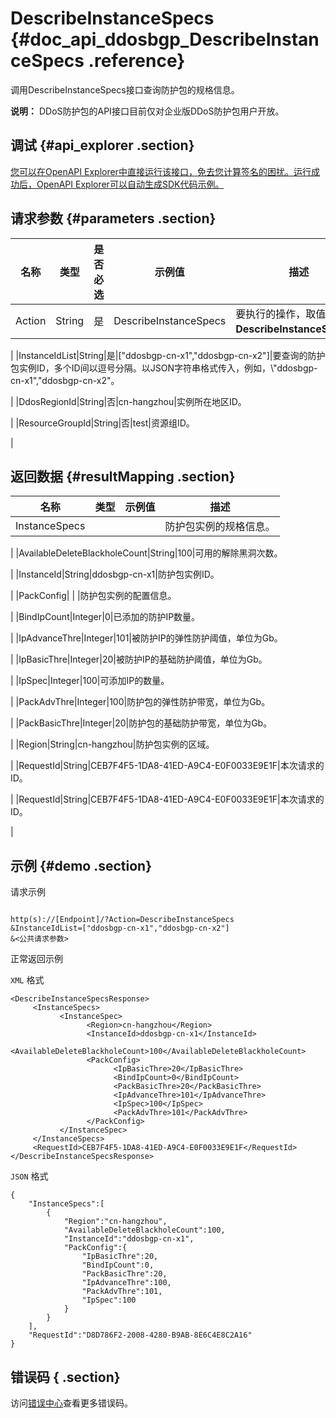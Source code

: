 # DescribeInstanceSpecs {#doc_api_ddosbgp_DescribeInstanceSpecs .reference}

调用DescribeInstanceSpecs接口查询防护包的规格信息。

**说明：** DDoS防护包的API接口目前仅对企业版DDoS防护包用户开放。

## 调试 {#api_explorer .section}

[您可以在OpenAPI Explorer中直接运行该接口，免去您计算签名的困扰。运行成功后，OpenAPI Explorer可以自动生成SDK代码示例。](https://api.aliyun.com/#product=ddosbgp&api=DescribeInstanceSpecs&type=RPC&version=2018-07-20)

## 请求参数 {#parameters .section}

|名称|类型|是否必选|示例值|描述|
|--|--|----|---|--|
|Action|String|是|DescribeInstanceSpecs|要执行的操作，取值：**DescribeInstanceSpecs**。

 |
|InstanceIdList|String|是|\["ddosbgp-cn-x1","ddosbgp-cn-x2"\]|要查询的防护包实例ID，多个ID间以逗号分隔。以JSON字符串格式传入，例如，\\"ddosbgp-cn-x1","ddosbgp-cn-x2"。

 |
|DdosRegionId|String|否|cn-hangzhou|实例所在地区ID。

 |
|ResourceGroupId|String|否|test|资源组ID。

 |

## 返回数据 {#resultMapping .section}

|名称|类型|示例值|描述|
|--|--|---|--|
|InstanceSpecs| | |防护包实例的规格信息。

 |
|AvailableDeleteBlackholeCount|String|100|可用的解除黑洞次数。

 |
|InstanceId|String|ddosbgp-cn-x1|防护包实例ID。

 |
|PackConfig| | |防护包实例的配置信息。

 |
|BindIpCount|Integer|0|已添加的防护IP数量。

 |
|IpAdvanceThre|Integer|101|被防护IP的弹性防护阈值，单位为Gb。

 |
|IpBasicThre|Integer|20|被防护IP的基础防护阈值，单位为Gb。

 |
|IpSpec|Integer|100|可添加IP的数量。

 |
|PackAdvThre|Integer|100|防护包的弹性防护带宽，单位为Gb。

 |
|PackBasicThre|Integer|20|防护包的基础防护带宽，单位为Gb。

 |
|Region|String|cn-hangzhou|防护包实例的区域。

 |
|RequestId|String|CEB7F4F5-1DA8-41ED-A9C4-E0F0033E9E1F|本次请求的ID。

 |
|RequestId|String|CEB7F4F5-1DA8-41ED-A9C4-E0F0033E9E1F|本次请求的ID。

 |

## 示例 {#demo .section}

请求示例

``` {#request_demo}

http(s)://[Endpoint]/?Action=DescribeInstanceSpecs
&InstanceIdList=["ddosbgp-cn-x1","ddosbgp-cn-x2"]
&<公共请求参数>

```

正常返回示例

`XML` 格式

``` {#xml_return_success_demo}
<DescribeInstanceSpecsResponse>
     <InstanceSpecs>
           <InstanceSpec>
                 <Region>cn-hangzhou</Region>
                 <InstanceId>ddosbgp-cn-x1</InstanceId>
                 <AvailableDeleteBlackholeCount>100</AvailableDeleteBlackholeCount>
                 <PackConfig>
                       <IpBasicThre>20</IpBasicThre>
                       <BindIpCount>0</BindIpCount>
                       <PackBasicThre>20</PackBasicThre>
                       <IpAdvanceThre>101</IpAdvanceThre>
                       <IpSpec>100</IpSpec>
                       <PackAdvThre>101</PackAdvThre>
                 </PackConfig>
           </InstanceSpec>
     </InstanceSpecs>
     <RequestId>CEB7F4F5-1DA8-41ED-A9C4-E0F0033E9E1F</RequestId>
</DescribeInstanceSpecsResponse>
```

`JSON` 格式

``` {#json_return_success_demo}
{
	"InstanceSpecs":[
		{
			"Region":"cn-hangzhou",
			"AvailableDeleteBlackholeCount":100,
			"InstanceId":"ddosbgp-cn-x1",
			"PackConfig":{
				"IpBasicThre":20,
				"BindIpCount":0,
				"PackBasicThre":20,
				"IpAdvanceThre":100,
				"PackAdvThre":101,
				"IpSpec":100
			}
		}
	],
	"RequestId":"D8D786F2-2008-4280-B9AB-8E6C4E8C2A16"
}
```

## 错误码 { .section}

访问[错误中心](https://error-center.aliyun.com/status/product/ddosbgp)查看更多错误码。

